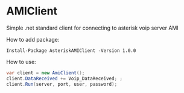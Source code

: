 # AMIClient

Simple .net standard client for connecting to asterisk voip server AMI

How to add package:

```
Install-Package AsteriskAMIClient -Version 1.0.0
```

How to use:

```c#
var client = new AmiClient();
client.DataReceived += Voip_DataReceived; ;
client.Run(server, port, user, password);
```


